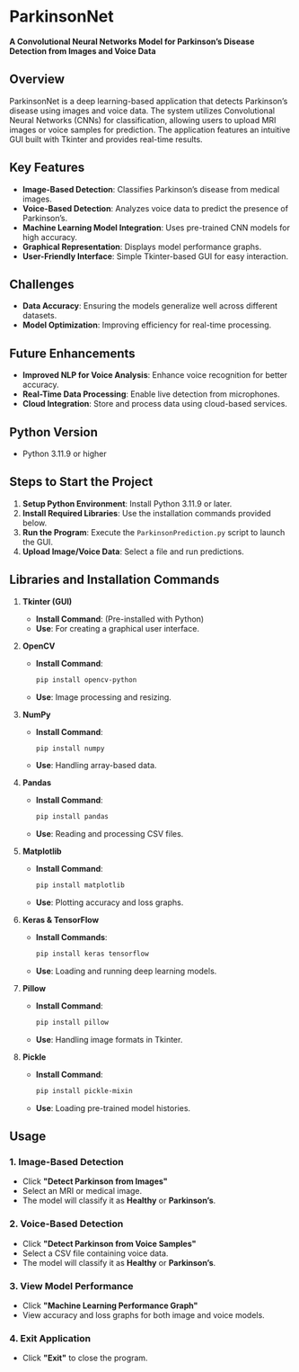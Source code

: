 
# **ParkinsonNet**  
**A Convolutional Neural Networks Model for Parkinson’s Disease Detection from Images and Voice Data**  

## **Overview**  
ParkinsonNet is a deep learning-based application that detects Parkinson’s disease using images and voice data. The system utilizes Convolutional Neural Networks (CNNs) for classification, allowing users to upload MRI images or voice samples for prediction. The application features an intuitive GUI built with Tkinter and provides real-time results.  

## **Key Features**  
- **Image-Based Detection**: Classifies Parkinson’s disease from medical images.  
- **Voice-Based Detection**: Analyzes voice data to predict the presence of Parkinson’s.  
- **Machine Learning Model Integration**: Uses pre-trained CNN models for high accuracy.  
- **Graphical Representation**: Displays model performance graphs.  
- **User-Friendly Interface**: Simple Tkinter-based GUI for easy interaction.  

## **Challenges**  
- **Data Accuracy**: Ensuring the models generalize well across different datasets.  
- **Model Optimization**: Improving efficiency for real-time processing.  

## **Future Enhancements**  
- **Improved NLP for Voice Analysis**: Enhance voice recognition for better accuracy.  
- **Real-Time Data Processing**: Enable live detection from microphones.  
- **Cloud Integration**: Store and process data using cloud-based services.  

## **Python Version**  
- Python 3.11.9 or higher  

## **Steps to Start the Project**  
1. **Setup Python Environment**: Install Python 3.11.9 or later.  
2. **Install Required Libraries**: Use the installation commands provided below.  
3. **Run the Program**: Execute the `ParkinsonPrediction.py` script to launch the GUI.  
4. **Upload Image/Voice Data**: Select a file and run predictions.  

## **Libraries and Installation Commands**  

1. **Tkinter (GUI)**  
   - **Install Command**: (Pre-installed with Python)  
   - **Use**: For creating a graphical user interface.  

2. **OpenCV**  
   - **Install Command**:  
     ```bash
     pip install opencv-python
     ```  
   - **Use**: Image processing and resizing.  

3. **NumPy**  
   - **Install Command**:  
     ```bash
     pip install numpy
     ```  
   - **Use**: Handling array-based data.  

4. **Pandas**  
   - **Install Command**:  
     ```bash
     pip install pandas
     ```  
   - **Use**: Reading and processing CSV files.  

5. **Matplotlib**  
   - **Install Command**:  
     ```bash
     pip install matplotlib
     ```  
   - **Use**: Plotting accuracy and loss graphs.  

6. **Keras & TensorFlow**  
   - **Install Commands**:  
     ```bash
     pip install keras tensorflow
     ```  
   - **Use**: Loading and running deep learning models.  

7. **Pillow**  
   - **Install Command**:  
     ```bash
     pip install pillow
     ```  
   - **Use**: Handling image formats in Tkinter.  

8. **Pickle**  
   - **Install Command**:  
     ```bash
     pip install pickle-mixin
     ```  
   - **Use**: Loading pre-trained model histories.  

## **Usage**  

### **1. Image-Based Detection**  
- Click **"Detect Parkinson from Images"**  
- Select an MRI or medical image.  
- The model will classify it as **Healthy** or **Parkinson’s**.  

### **2. Voice-Based Detection**  
- Click **"Detect Parkinson from Voice Samples"**  
- Select a CSV file containing voice data.  
- The model will classify it as **Healthy** or **Parkinson’s**.  

### **3. View Model Performance**  
- Click **"Machine Learning Performance Graph"**  
- View accuracy and loss graphs for both image and voice models.  

### **4. Exit Application**  
- Click **"Exit"** to close the program.  


